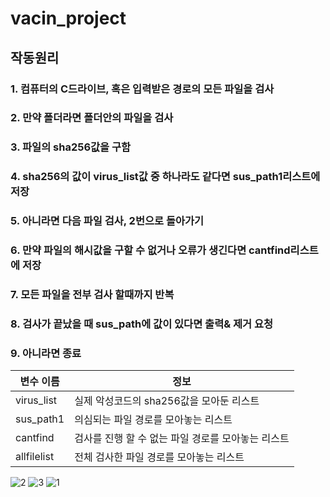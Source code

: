 # vacin_project

## 작동원리

### 1. 컴퓨터의 C드라이브, 혹은 입력받은 경로의 모든 파일을 검사
### 2. 만약 폴더라면 폴더안의 파일을 검사
### 3. 파일의 sha256값을 구함
### 4. sha256의 값이 virus_list값 중 하나라도 같다면 sus_path1리스트에 저장
### 5. 아니라면 다음 파일 검사, 2번으로 돌아가기
### 6. 만약 파일의 해시값을 구할 수 없거나 오류가 생긴다면 cantfind리스트에 저장
### 7. 모든 파일을 전부 검사 할때까지 반복
### 8. 검사가 끝났을 때 sus_path에 값이 있다면 출력& 제거 요청
### 9. 아니라면 종료


변수 이름| 정보
---| ---|
virus_list | 실제 악성코드의 sha256값을 모아둔 리스트
sus_path1 | 의심되는 파일 경로를 모아놓는 리스트
cantfind | 검사를 진행 할 수 없는 파일 경로를 모아놓는 리스트
allfilelist | 전체 검사한 파일 경로를 모아놓는 리스트


![2](https://user-images.githubusercontent.com/73373959/200122735-847ea9a2-1691-4a36-b301-044c38ac8e04.png)
![3](https://user-images.githubusercontent.com/73373959/200122737-f2486fb9-1494-4d30-beb6-d67559a1742b.png)
![1](https://user-images.githubusercontent.com/73373959/200122738-a1c7bdcb-d05c-4eef-b86c-a488f60269bc.png)
